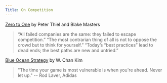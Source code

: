 ```yaml
--- 
Title: On Competition
---
```


[Zero to One](https://www.amazon.com/Zero-One-Notes-Startups-Future/dp/0804139296) by Peter Thiel and Blake Masters

> “All failed companies are the same: they failed to escape competition.”
> “The most contrarian thing of all is not to oppose the crowd but to think for yourself.”
> “Today’s “best practices” lead to dead ends; the best paths are new and untried.”

[Blue Ocean Strategy](https://www.amazon.com/Blue-Ocean-Strategy-Expanded-Uncontested/dp/1625274491/ref=tmm_hrd_swatch_0?_encoding=UTF8&qid=1632243366&sr=1-1) by W. Chan Kim


> "The time your game is most vulnerable is when you're ahead. Never let up." -- Rod Laver, Adidas
